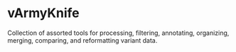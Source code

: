 # vArmyKnife
Collection of assorted tools for processing, filtering, annotating, organizing, merging, comparing, and reformatting variant data.
